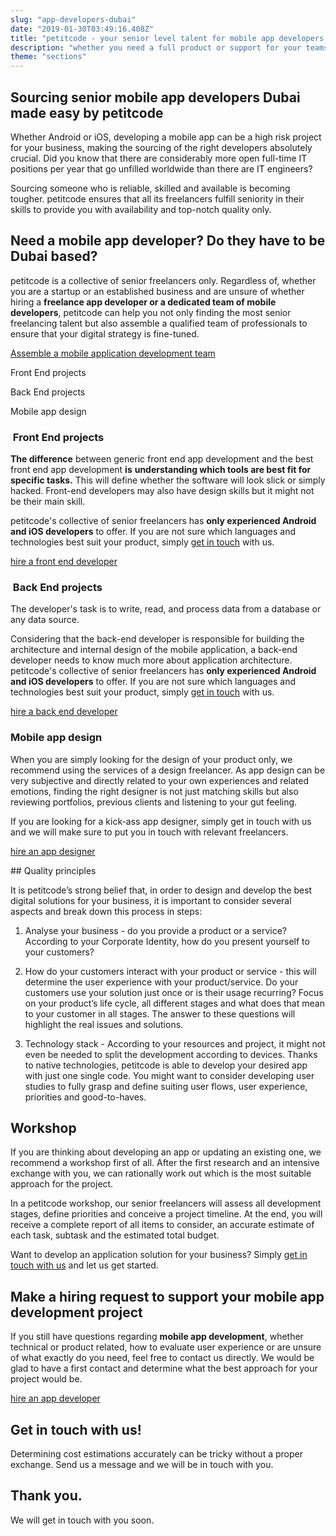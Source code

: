 ```yaml
---
slug: "app-developers-dubai"
date: "2019-01-30T03:49:16.408Z"
title: "petitcode - your senior level talent for mobile app developers dubai"
description: "whether you need a full product or support for your teams, through our network, petitcode can source you exclusive senior freelancers according to any requirement. "
theme: "sections"
---
```


<Sections>
<Section>
<Columns>
<ColumnContent>

# Sourcing senior mobile app developers Dubai made easy by petitcode

Whether Android or iOS, developing a mobile app can be a high risk project for your business, making the sourcing of the right developers absolutely crucial. Did you know that there are considerably more open full-time IT positions per year that go unfilled worldwide than there are IT engineers?

Sourcing someone who is reliable, skilled and available is becoming tougher. petitcode ensures that all its freelancers fulfill seniority in their skills to provide you with availability and top-notch quality only.

</ColumnContent>
<ColumnImage file="ruben-bagues-716364-unsplash.jpg" alt="a mobile application can be the easiest way to reach high numbers of customers">
</ColumnImage>
</Columns>
</Section>
<Section>
<Columns reverse contentWidth="6">
<ColumnContent>

## Need a mobile app developer? Do they have to be Dubai based?

petitcode is a collective of senior freelancers only. Regardless of, whether you are a startup or an established business and are unsure of whether hiring a **freelance app developer or a dedicated team of mobile developers**, petitcode can help you not only finding the most senior freelancing talent but also assemble a qualified team of professionals to ensure that your digital strategy is fine-tuned.

[Assemble a mobile application development team](#contact)

</ColumnContent>
<ColumnImage file="irfan-simsar-1144378-unsplash.jpg" alt="petitcode’s web design agency only executes state-of-the-art solutions">
</ColumnImage>
</Columns>

<Columns reverse contentWidth="6">
<ColumnContent>

<Carousel>
<CarouselNavigation>

Front End projects

Back End projects

Mobile app design

</CarouselNavigation>
<CarouselSlides>
<CarouselSlide>

###  Front End projects

**The difference** between generic front end app development and the best front end app development **is** **understanding which tools are best fit for specific tasks.** This will define whether the software will look slick or simply hacked. Front-end developers may also have design skills but it might not be their main skill.

petitcode's collective of senior freelancers has **only experienced Android and iOS developers** to offer. If you are not sure which languages and technologies best suit your product, simply [get in touch](/contact) with us.

[hire a front end developer](#contact)

</CarouselSlide>
<CarouselSlide>

###  Back End projects

The developer's task is to write, read, and process data from a database or any data source.

Considering that the back-end developer is responsible for building the architecture and internal design of the mobile application, a back-end developer needs to know much more about application architecture. petitcode's collective of senior freelancers has **only experienced Android and iOS developers** to offer. If you are not sure which languages and technologies best suit your product, simply [get in touch](/contact) with us.

[hire a back end developer](#contact)

</CarouselSlide>
<CarouselSlide>

### Mobile app design

When you are simply looking for the design of your product only, we recommend using the services of a design freelancer. As app design can be very subjective and directly related to your own experiences and related emotions, finding the right designer is not just matching skills but also reviewing portfolios, previous clients and listening to your gut feeling.

If you are looking for a kick-ass app designer, simply get in touch with us and we will make sure to put you in touch with relevant freelancers.

[hire an app designer](#contact)

</CarouselSlide>
</CarouselSlides>
</Carousel>

</ColumnContent>
<ColumnImage file="joshua-aragon-1280300-unsplash.jpg" alt="petitcode’s web design agency only executes state-of-the-art solutions">
</ColumnImage>
</Columns>
</Section>
<Section>
<Columns>
<ColumnContent>
## Quality principles

It is petitcode’s strong belief that, in order to design and develop the best digital solutions for your business, it is important to consider several aspects and break down this process in steps:

1) Analyse your business - do you provide a product or a service? According to your Corporate Identity, how do you present yourself to your customers?

2) How do your customers interact with your product or service - this will determine the user experience with your product/service. Do your customers use your solution just once or is their usage recurring? Focus on your product’s life cycle, all different stages and what does that mean to your customer in all stages. The answer to these questions will highlight the real issues and solutions.

3) Technology stack - According to your resources and project, it might not even be needed to split the development according to devices. Thanks to native technologies, petitcode is able to develop your desired app with just one single code.
You might want to consider developing user studies to fully grasp and define suiting user flows, user experience, priorities and good-to-haves.

</ColumnContent>
<ColumnImage file="rob-hampson-494775-unsplash.jpg" alt="petitcode can suggest a freelancer for you for a short time, so that your project progresses. At the same time, petitcode is committed to finding candidates to fill any full-time job.">
</ColumnImage>
</Columns>
</Section>
<Section>
<Columns>
<ColumnContent>

## Workshop

If you are thinking about developing an app or updating an existing one, we recommend a workshop first of all. After the first research and an intensive exchange with you, we can rationally work out which is the most suitable approach for the project.

In a petitcode workshop, our senior freelancers will assess all development stages, define priorities and conceive a project timeline. At the end, you will receive a complete report of all items to consider, an accurate estimate of each task, subtask and the estimated total budget.

Want to develop an application solution for your business? Simply [get in touch with us](#contact) and let us get started.

</ColumnContent>
<ColumnImage file="ruben-bagues-716364-unsplash.jpg" alt="a mobile application can be the easiest way to reach high numbers of customers">
</ColumnImage>
</Columns>
</Section>
<Section>
<SectionContent>
<Centered>

## Make a hiring request to support your mobile app development project

If you still have questions regarding **mobile app development**, whether technical or product related, how to evaluate user experience or are unsure of what exactly do you need, feel free to contact us directly. We would be glad to have a first contact and determine what the best approach for your project would be.

[hire an app developer](#contact)

</Centered>
</SectionContent>
</Section>
<Section inverted scrollId="contact">
<SectionContent>
<ClientForm scrollTo="contact">
<FormIntro>

# Get in touch with us!

Determining cost estimations accurately can be tricky without a proper exchange. Send us a message and we will be in touch with you.

</FormIntro>
<FormSuccess>

# Thank you.

We will get in touch with you soon.

</FormSuccess>
</ClientForm>
</SectionContent>
</Section>
</Sections>
